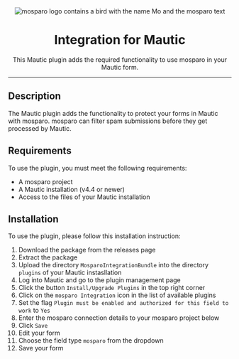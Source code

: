 &nbsp;
<p align="center">
    <img src="https://github.com/mosparo/mosparo/blob/master/assets/images/mosparo-logo.svg?raw=true" alt="mosparo logo contains a bird with the name Mo and the mosparo text"/>
</p>

<h1 align="center">
    Integration for Mautic
</h1>
<p align="center">
    This Mautic plugin adds the required functionality to use mosparo in your Mautic form.
</p>

-----

## Description
The Mautic plugin adds the functionality to protect your forms in Mautic with mosparo. mosparo can filter spam submissions before they get processed by Mautic.

## Requirements
To use the plugin, you must meet the following requirements:
- A mosparo project
- A Mautic installation (v4.4 or newer)
- Access to the files of your Mautic installation

## Installation
To use the plugin, please follow this installation instruction:

1. Download the package from the releases page
2. Extract the package
3. Upload the directory `MosparoIntegrationBundle` into the directory `plugins` of your Mautic instasllation
4. Log into Mautic and go to the plugin management page
5. Click the button `Install/Upgrade Plugins` in the top right corner
6. Click on the `mosparo Integration` icon in the list of available plugins
7. Set the flag `Plugin must be enabled and authorized for this field to work` to `Yes`
8. Enter the mosparo connection details to your mosparo project below
9. Click `Save`
10. Edit your form
11. Choose the field type `mosparo` from the dropdown
12. Save your form
